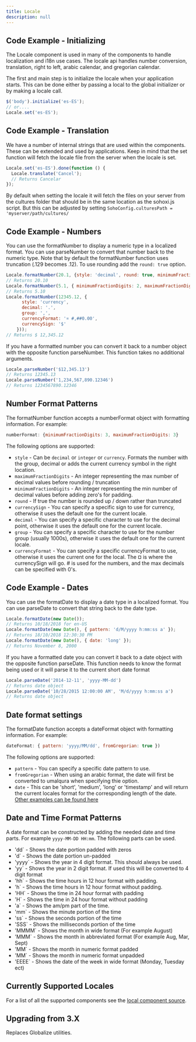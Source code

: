 ```yaml
---
title: Locale
description: null
---
```


## Code Example - Initializing

The Locale component is used in many of the components to handle localization and i18n use cases. The locale api handles number conversion, translation, right to left, arabic calendar, and gregorian calendar.

The first and main step is to initialize the locale when your application starts. This can be done either by passing a local to the global initializer or by making a locale call.

```javascript
$('body').initialize('es-ES');
// or....
Locale.set('es-ES');
```

## Code Example - Translation

We have a number of internal strings that are used within the components. These can be extended and used by applications. Keep in mind that the set function will fetch the locale file from the server when the locale is set.

```javascript
Locale.set('es-ES').done(function () {
  Locale.translate('Cancel');
  // Returns Cancelar
});
```

By default when setting the locale it will fetch the files on your server from the cultures folder that should be in the same location as the sohoxi.js script. But this can be adjusted by setting `SohoConfig.culturesPath = 'myserver/path/cultures/`

## Code Example - Numbers

You can use the formatNumber to display a numeric type in a localized format. You can use parseNumber to convert that number back to the numeric type. Note that by default the formatNumber function uses truncation (.129 becomes .12). To use rounding add the `round: true` option.

```javascript
Locale.formatNumber(20.1, {style: 'decimal', round: true, minimumFractionDigits: 2}));
// Returns 20.10
Locale.formatNumber(5.1, { minimumFractionDigits: 2, maximumFractionDigits: 2 });
// Returns 5.10
Locale.formatNumber(12345.12, {
      style: 'currency',
      decimal: '.',
      group: ',',
      currencyFormat: '¤ #,##0.00',
      currencySign: '$'
    }));
// Returns $ 12,345.12
```

If you have a formatted number you can convert it back to a number object with the opposite function parseNumber. This function takes no additional arguments.

```javascript
Locale.parseNumber('$12,345.13')
// Returns 12345.13
Locale.parseNumber('1,234,567,890.12346')
// Returns 1234567890.12346
```

## Number Format Patterns

The formatNumber function accepts a numberFormat object with formatting information. For example:

```javascript
numberFormat: {minimumFractionDigits: 3, maximumFractionDigits: 3}
```

The following options are supported:

- `style` - Can be `decimal` or `integer` or `currency`. Formats the number with the group, decimal or adds the current currency symbol in the right location.
- `maximumFractionDigits` - An integer representing the max number of decimal values before rounding / truncation
- `minimumFractionDigits` - An integer representing the min number of decimal values before adding zero's for padding.
- `round` - If true the number is rounded up / down rather than truncated
- `currencySign` - You can specify a specific sign to use for currency, otherwise it uses the default one for the current locale.
- `decimal` - You can specify a specific character to use for the decimal point, otherwise it uses the default one for the current locale.
- `group` - You can specify a specific character to use for the number group (usually 1000s), otherwise it uses the default one for the current locale.
- `currencyFormat` - You can specify a specific currencyFormat to use, otherwise it uses the current one for the local. The ¤ is where the currencySign will go. # is used for the numbers, and the max decimals can be specified with 0's.

## Code Example - Dates

You can use the formatDate to display a date type in a localized format. You can use parseDate to convert that string back to the date type.

```javascript
Locale.formatDate(new Date());
// Returns 10/18/2018 for en-US
Locale.formatDate(new Date(), { pattern: 'd/M/yyyy h:mm:ss a' });
// Returns 18/10/2018 12:30:30 PM
Locale.formatDate(new Date(), { date: 'long' });
// Returns November 8, 2000
```

If you have a formatted date you can convert it back to a date object with the opposite function parseDate. This function needs to know the format being used or it will parse it to the current short date format

```javascript
Locale.parseDate('2014-12-11', 'yyyy-MM-dd')
// Returns date object
Locale.parseDate('10/28/2015 12:00:00 AM', 'M/d/yyyy h:mm:ss a')
// Returns date object
```

## Date format settings

The formatDate function accepts a dateFormat object with formatting information. For example:

```javascript
dateFormat: { pattern: 'yyyy/MM/dd', fromGregorian: true })
```

The following options are supported:

- `pattern` - You can specify a specific date pattern to use.
- `fromGregorian` - When using an arabic format, the date will first be converted to umalqura when specifying thie option.
- `date` - This can be 'short', 'medium', 'long' or 'timestamp' and will return the current locales format for the corresponding length of the date. <a href='https://github.com/infor-design/enterprise/blob/master/src/components/locale/cultures/en-US.js#L15' target='_blank'>Other examples can be found here</a>

## Date and Time Format Patterns

A date format can be constructed by adding the needed date and time parts. For example `yyyy-MM-DD HH:mm`. The following parts can be used.

- 'dd` - Shows the date portion padded with zeros
- 'd` - Shows the date portion un-padded
- 'yyyy` - Shows the year in 4 digit format. This should always be used.
- 'yy` - Shows the year in 2 digit format. If used this will be converted to 4 digit format
- 'hh` - Shows the time hours in 12 hour format with padding.
- 'h` - Shows the time hours in 12 hour format without padding.
- 'HH` - Shows the time in 24 hour format with padding
- 'H` - Shows the time in 24 hour format without padding
- 'a` - Shows the am/pm part of the time.
- 'mm` - Shows the minute portion of the time
- 'ss` - Shows the seconds portion of the time
- 'SSS` - Shows the milliseconds portion of the time
- 'MMMM` - Shows the month in wide format (For example August)
- 'MMM` - Shows the month in abbreviated format (For example Aug, Mar, Sept)
- 'MM` - Shows the month in numeric format padded
- 'MM` - Shows the month in numeric format unpadded
- 'EEEE` - Shows the date of the week in wide format (Monday, Tuesday ect)

## Currently Supported Locales

For a list of all the supported components see the <a href='https://github.com/infor-design/enterprise/tree/master/src/components/locale/cultures' target='_blank'>local component source</a>.

## Upgrading from 3.X

Replaces Globalize utilities.
